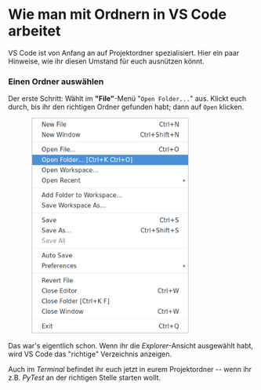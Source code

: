 # Wie man mit Ordnern in VS Code arbeitet

VS Code ist von Anfang an auf Projektordner spezialisiert. Hier ein paar Hinweise, wie ihr
diesen Umstand für euch ausnützen könnt.

### Einen Ordner auswählen

Der erste Schritt: Wählt im **"File"**-Menü "`Open Folder...`" aus. Klickt euch durch,
bis ihr den richtigen Ordner gefunden habt; dann auf `Open` klicken.

<p style="padding-left:3rem;">
<img 
  src="images/Howto_address_folders_in_VSCode.png" 
  alt="Select Folder"
  width=320 >
</p>

Das war's eigentlich schon. Wenn ihr die *Explorer*-Ansicht ausgewählt habt, wird VS Code
das "richtige" Verzeichnis anzeigen.

Auch im *Terminal* befindet ihr euch jetzt in eurem Projektordner -- wenn ihr
z.B. *PyTest* an der richtigen Stelle starten wollt.





